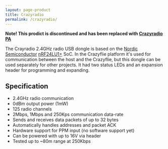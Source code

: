 ```yaml
---
layout: page-product
title: Crazyradio
permalink: /crazyradio/
---
```


**Note! This prodict is discontinued and has been replaced with [Crazyradio PA](/crazyradio-pa/)** 

The Crayradio 2.4GHz radio USB dongle is based on the 
[Nordic Semiconductor](http://www.nordicsemi.com/)
[nRF24LU1+](http://www.nordicsemi.com/eng/Products/2.4GHz-RF/nRF24LU1P) SoC. 
In the Crazyflie platform it's used for communication between the host and the 
Crazyflie, but this dongle can be used separately for other projects. It had 
two status LEDs and an expansion header for programming and expanding.


## Specification

* 2.4GHz radio communication
* 0dBm output power (1mW)
* 125 radio channels
* 2Mbps, 1Mbps and 250Kps communication data-rate
* Sends and receives data packets of up to 32 bytes
* Automatically handles addresses and packet ACK
* Hardware support for PPM input (no software support yet)
* Can be powered with up to 16V via header
* Tested up to ~80m range at 250Kbps
